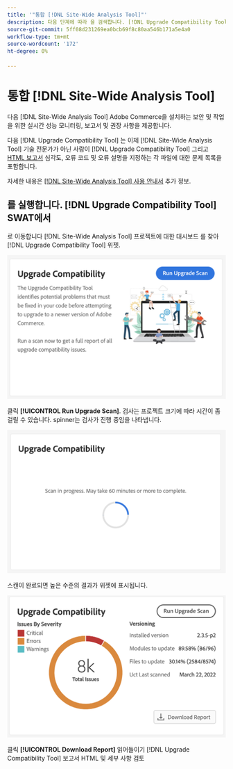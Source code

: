 ```yaml
---
title: '"통합 [!DNL Site-Wide Analysis Tool]"'
description: 다음 단계에 따라 을 검색합니다. [!DNL Upgrade Compatibility Tool] 보고서 출처 [!DNL Site-Wide Analysis Tool] 대시보드 를 사용하십시오.
source-git-commit: 5ff08d231269ea0bcb69f8c80aa546b171a5e4a0
workflow-type: tm+mt
source-wordcount: '172'
ht-degree: 0%

---
```



# 통합 [!DNL Site-Wide Analysis Tool]

다음 [!DNL Site-Wide Analysis Tool] Adobe Commerce을 설치하는 보안 및 작업을 위한 실시간 성능 모니터링, 보고서 및 권장 사항을 제공합니다.

다음 [!DNL Upgrade Compatibility Tool] 는 이제 [!DNL Site-Wide Analysis Tool] 기술 전문가가 아닌 사람이 [!DNL Upgrade Compatibility Tool] 그리고 [HTML 보고서](https://experienceleague.adobe.com/docs/commerce-operations/upgrade-guide/upgrade-compatibility-tool/run.html?lang=en#output) 심각도, 오류 코드 및 오류 설명을 지정하는 각 파일에 대한 문제 목록을 포함합니다.

자세한 내용은 [[!DNL Site-Wide Analysis Tool] 사용 안내서](https://docs.magento.com/user-guide/reports/site-wide-analysis-tool.html) 추가 정보.

## 를 실행합니다. [!DNL Upgrade Compatibility Tool] SWAT에서

로 이동합니다 [!DNL Site-Wide Analysis Tool] 프로젝트에 대한 대시보드 를 찾아 [!DNL Upgrade Compatibility Tool] 위젯.

![UCT SWAT 위젯 - 초기](../../assets/upgrade-guide/uct-swat-initial.png)

클릭 **[!UICONTROL Run Upgrade Scan]**. 검사는 프로젝트 크기에 따라 시간이 좀 걸릴 수 있습니다. spinner는 검사가 진행 중임을 나타냅니다.

![UCT SWAT 위젯 - 진행 중](../../assets/upgrade-guide/uct-swat-progress.png)

스캔이 완료되면 높은 수준의 결과가 위젯에 표시됩니다.

![UCT SWAT 위젯 - 결과](../../assets/upgrade-guide/uct-swat-results.png)

클릭 **[!UICONTROL Download Report]** 읽어들이기 [!DNL Upgrade Compatibility Tool] 보고서 HTML 및 세부 사항 검토

